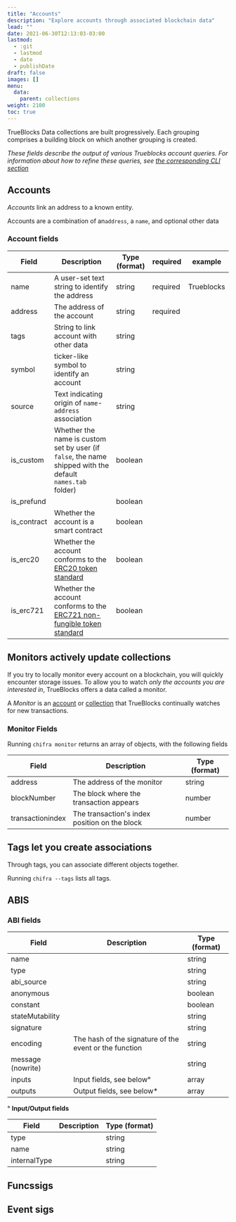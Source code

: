 ```yaml
---
title: "Accounts"
description: "Explore accounts through associated blockchain data"
lead: ""
date: 2021-06-30T12:13:03-03:00
lastmod:
  - :git
  - lastmod
  - date
  - publishDate
draft: false
images: []
menu: 
  data:
    parent: collections
weight: 2100
toc: true
---
```


TrueBlocks Data collections are built progressively.
Each grouping comprises a building block on which another grouping is created.

_These fields describe the output of various Trueblocks account queries.
For information about how to refine these queries, see
[the corresponding CLI section](/docs/chifra/accounts/)_

## Accounts

_Accounts_ link an address to a known entity.

Accounts are a combination of an`address`, a `name`, and optional other data


### Account fields

|Field|Description|Type (format)|required|example|
|----|------------|--------------|-------|-------|
|name|A user-set text string to identify the address|string|required|Trueblocks|
|address|The address of the account|string|required|
|tags|String to link account with other data|string|
symbol|ticker-like symbol to identify an account|string|
source| Text indicating origin of `name`-`address` association|string
is_custom|Whether the name is custom set by user (if `false`, the name shipped with the default `names.tab` folder) |boolean
is_prefund|	|boolean
is_contract|Whether the account is a smart contract|boolean|
is_erc20|Whether the account conforms to the [ERC20 token standard](https://ethereum.org/en/developers/docs/standards/tokens/erc-20/)|boolean|
|is_erc721|Whether the account conforms to the [ERC721 non-fungible token standard](https://ethereum.org/en/developers/docs/standards/tokens/erc-721/)|boolean



## Monitors actively update collections

If you try to locally monitor every account on a blockchain, you will quickly encounter
storage issues.
To allow you to watch _only the accounts you are interested in_, TrueBlocks offers a data called a monitor.

A _Monitor_ is an [account](#account) or [collection](#collection) that
TrueBlocks continually watches for new transactions.

### Monitor Fields

Running `chifra monitor` returns an array of objects, with the following fields

|Field|Description|Type (format)|
|----|------------|--------------|
|address|The address of the monitor|string|
|blockNumber|The block where the transaction appears|number|
|transactionindex|The transaction's index position on the block|number|


## Tags let you create associations

Through tags, you can associate different objects together.

Running `chifra --tags` lists all tags.



## ABIS

### ABI fields

|Field|Description|Type (format)|
|----|------------|--------------|
|name||string 
|type||string 
|abi_source||string 
|anonymous||boolean
|constant||boolean
|stateMutability||string 
|signature||string 
|encoding|The hash of the signature of the event or the function|string|
message (nowrite)||string 
inputs|Input fields, see below°|array
outputs|Output fields, see below*|array

° **Input/Output fields**

|Field|Description|Type (format)|
|----|------------|--------------|
|type||string|
|name||string|
|internalType||string|

## Funcssigs

## Event sigs
